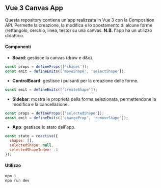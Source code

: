 ## Vue 3 Canvas App
Questa repository contiene un'app realizzata in Vue 3 con la Composition API.
Permette la creazione, la modifica e lo spostamento di alcune forme (rettangolo, cerchio, linea, testo) su una canvas.
**N.B.** l'app ha un utilizzo didattico.

#### Componenti
- **Board**: gestisce la canvas (draw e d&d). 
```js
const props = defineProps(['shapes']);
const emit = defineEmits(['moveShape', 'selectShape']);
```
- **ControlBoard**: gestisce i pulsanti per la creazione delle forme.
```js
const emit = defineEmits(['createShape']);
```
- **Sidebar**: mostra le proprietà della forma selezionata, permettendone la modifica e la cancellazione.
```js
const props = defineProps(['selectedShape']);
const emit = defineEmits(['changeProp', 'removeShape']);
```
- **App**: gestisce lo stato dell'app.
```js
const state = reactive({
  shapes: [],
  selectedShape: null,
  selectedShapeIndex: -1
});
```

#### Utilizzo

```js
npm i
npm run dev
```
